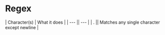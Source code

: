 # Regex

| Character(s) | What it does |
| --- || --- |
| . || Matches any single character except newline |
